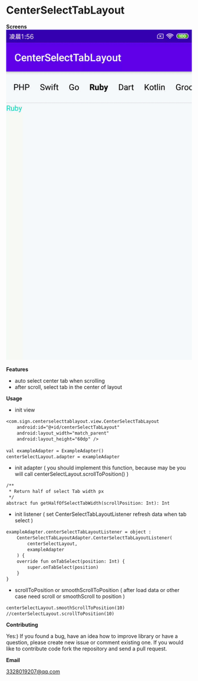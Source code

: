 # CenterSelectTabLayout

**Screens**
![](https://github.com/SilenceBurst/CenterSelectTabLayout/blob/master/gif/example.gif)

**Features**
- auto select center tab when scrolling
- after scroll, select tab in the center of layout

**Usage**

- init view
```
<com.sign.centerselecttablayout.view.CenterSelectTabLayout
    android:id="@+id/centerSelectTabLayout"
    android:layout_width="match_parent"
    android:layout_height="60dp" />

val exampleAdapter = ExampleAdapter()
centerSelectLayout.adapter = exampleAdapter
```

- init adapter ( you should implement this function, because may be you will call centerSelectLayout.scrollToPosition() )
```
/**
 * Return half of select Tab width px
 */
abstract fun getHalfOfSelectTabWidth(scrollPosition: Int): Int
```

- init listener ( set CenterSelectTabLayoutListener refresh data when tab select )
```
exampleAdapter.centerSelectTabLayoutListener = object :
    CenterSelectTabLayoutAdapter.CenterSelectTabLayoutListener(
        centerSelectLayout,
        exampleAdapter
    ) {
    override fun onTabSelect(position: Int) {
        super.onTabSelect(position)
    }
}
```

- scrollToPosition or smoothScrollToPosition ( after load data or other case need scroll or smoothScroll to position )
```
centerSelectLayout.smoothScrollToPosition(10)
//centerSelectLayout.scrollToPosition(10)
```

**Contributing**

Yes:) If you found a bug, have an idea how to improve library or have a question, please create new issue or comment existing one. If you would like to contribute code fork the repository and send a pull request.

**Email**

3328019207@qq.com
